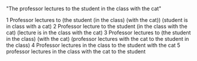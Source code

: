 "The professor lectures to the student in the class with the cat"

1 Professor lectures to (the student (in the class) (with the cat))
	(student is in class with a cat)
2 Professor lecture to the student (in the class with the cat)
	(lecture is in the class with the cat)
3 Professor lectures to (the student in the class) (with the cat)
	(professor lectures with the cat to the student in the class)
4 Professor lectures in the class to the student with the cat 
5 professor lectures in the class with the cat to the student
